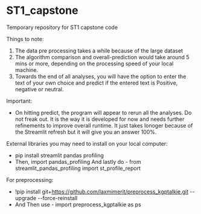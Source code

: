 # ST1_capstone
Temporary repository for ST1 capstone code 

Things to note:
1. The data pre processing takes a while because of the large dataset
2. The algorithm comparison and overall-prediction would take around 5 mins or more, depending on the processing speed of your local machine. 
3. Towards the end of all analyses, you will have the option to enter the text of your own choice and predict if the entered text is Positive, negative or neutral. 


Important:
 - On hitting predict, the program will appear to rerun all the analyses. Do not freak out. It is the way it is developed for now and needs further refinements to improve overall runtime. It just takes lonoger because of the Streamlit refresh but it will give you an answer 100%.


External libraries you may need to install on your local computer:
- pip install streamlit pandas profiling
- Then, import pandas_profiling
And lastly do - from streamlit_pandas_profiling import st_profile_report

For preprocessing:
  - !pip install git+https://github.com/laxmimerit/preprocess_kgptalkie.git --upgrade --force-reinstall
  - And Then use - import preprocess_kgptalkie as ps
 

